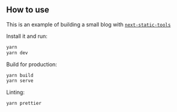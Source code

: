 ## How to use

This is an example of building a small blog with [`next-static-tools`](https://github.com/hobochild/next-static-tools)

Install it and run:
```bash
yarn 
yarn dev
```

Build for production:
```bash
yarn build
yarn serve
```

Linting: 
``` bash
yarn prettier
```
